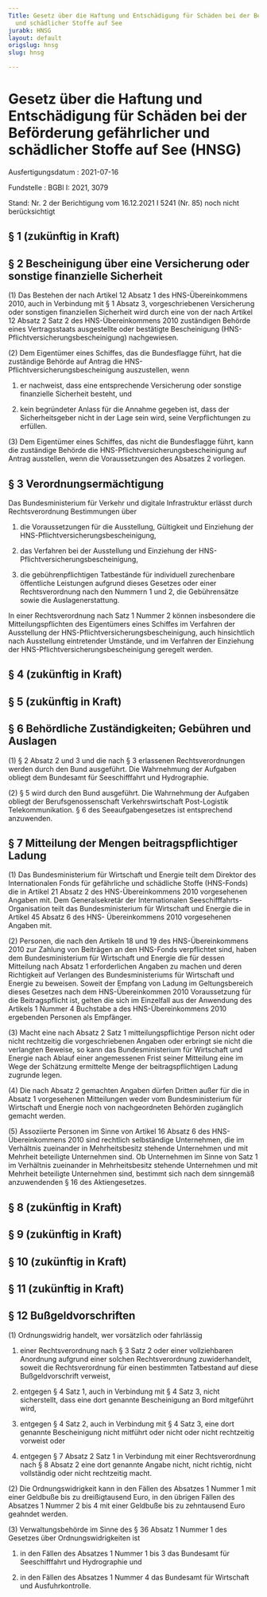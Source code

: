 ```yaml
---
Title: Gesetz über die Haftung und Entschädigung für Schäden bei der Beförderung gefährlicher
  und schädlicher Stoffe auf See
jurabk: HNSG
layout: default
origslug: hnsg
slug: hnsg

---
```


# Gesetz über die Haftung und Entschädigung für Schäden bei der Beförderung gefährlicher und schädlicher Stoffe auf See (HNSG)

Ausfertigungsdatum
:   2021-07-16

Fundstelle
:   BGBl I: 2021, 3079

Stand: Nr. 2 der Berichtigung vom 16.12.2021 I 5241 (Nr. 85) noch nicht berücksichtigt

## § 1 (zukünftig in Kraft)



## § 2 Bescheinigung über eine Versicherung oder sonstige finanzielle Sicherheit

(1) Das Bestehen der nach Artikel 12 Absatz 1 des HNS-Übereinkommens
2010, auch in Verbindung mit § 1 Absatz 3, vorgeschriebenen
Versicherung oder sonstigen finanziellen Sicherheit wird durch eine
von der nach Artikel 12 Absatz 2 Satz 2 des HNS-Übereinkommens 2010
zuständigen Behörde eines Vertragsstaats ausgestellte oder bestätigte
Bescheinigung (HNS-Pflichtversicherungsbescheinigung) nachgewiesen.

(2) Dem Eigentümer eines Schiffes, das die Bundesflagge führt, hat die
zuständige Behörde auf Antrag die HNS-
Pflichtversicherungsbescheinigung auszustellen, wenn

1.  er nachweist, dass eine entsprechende Versicherung oder sonstige
    finanzielle Sicherheit besteht, und


2.  kein begründeter Anlass für die Annahme gegeben ist, dass der
    Sicherheitsgeber nicht in der Lage sein wird, seine Verpflichtungen zu
    erfüllen.




(3) Dem Eigentümer eines Schiffes, das nicht die Bundesflagge führt,
kann die zuständige Behörde die HNS-Pflichtversicherungsbescheinigung
auf Antrag ausstellen, wenn die Voraussetzungen des Absatzes 2
vorliegen.


## § 3 Verordnungsermächtigung

Das Bundesministerium für Verkehr und digitale Infrastruktur erlässt
durch Rechtsverordnung Bestimmungen über

1.  die Voraussetzungen für die Ausstellung, Gültigkeit und Einziehung der
    HNS-Pflichtversicherungsbescheinigung,


2.  das Verfahren bei der Ausstellung und Einziehung der HNS-
    Pflichtversicherungsbescheinigung,


3.  die gebührenpflichtigen Tatbestände für individuell zurechenbare
    öffentliche Leistungen aufgrund dieses Gesetzes oder einer
    Rechtsverordnung nach den Nummern 1 und 2, die Gebührensätze sowie die
    Auslagenerstattung.



In einer Rechtsverordnung nach Satz 1 Nummer 2 können insbesondere die
Mitteilungspflichten des Eigentümers eines Schiffes im Verfahren der
Ausstellung der HNS-Pflichtversicherungsbescheinigung, auch
hinsichtlich nach Ausstellung eintretender Umstände, und im Verfahren
der Einziehung der HNS-Pflichtversicherungsbescheinigung geregelt
werden.


## § 4 (zukünftig in Kraft)



## § 5 (zukünftig in Kraft)



## § 6 Behördliche Zuständigkeiten; Gebühren und Auslagen

(1) § 2 Absatz 2 und 3 und die nach § 3 erlassenen Rechtsverordnungen
werden durch den Bund ausgeführt. Die Wahrnehmung der Aufgaben obliegt
dem Bundesamt für Seeschifffahrt und Hydrographie.

(2) § 5 wird durch den Bund ausgeführt. Die Wahrnehmung der Aufgaben
obliegt der Berufsgenossenschaft Verkehrswirtschaft Post-Logistik
Telekommunikation. § 6 des Seeaufgabengesetzes ist entsprechend
anzuwenden.


## § 7 Mitteilung der Mengen beitragspflichtiger Ladung

(1) Das Bundesministerium für Wirtschaft und Energie teilt dem
Direktor des Internationalen Fonds für gefährliche und schädliche
Stoffe (HNS-Fonds) die in Artikel 21 Absatz 2 des HNS-Übereinkommens
2010 vorgesehenen Angaben mit. Dem Generalsekretär der Internationalen
Seeschifffahrts-Organisation teilt das Bundesministerium für
Wirtschaft und Energie die in Artikel 45 Absatz 6 des HNS-
Übereinkommens 2010 vorgesehenen Angaben mit.

(2) Personen, die nach den Artikeln 18 und 19 des HNS-Übereinkommens
2010 zur Zahlung von Beiträgen an den HNS-Fonds verpflichtet sind,
haben dem Bundesministerium für Wirtschaft und Energie die für dessen
Mitteilung nach Absatz 1 erforderlichen Angaben zu machen und deren
Richtigkeit auf Verlangen des Bundesministeriums für Wirtschaft und
Energie zu beweisen. Soweit der Empfang von Ladung im Geltungsbereich
dieses Gesetzes nach dem HNS-Übereinkommen 2010 Voraussetzung für die
Beitragspflicht ist, gelten die sich im Einzelfall aus der Anwendung
des Artikels 1 Nummer 4 Buchstabe a des HNS-Übereinkommens 2010
ergebenden Personen als Empfänger.

(3) Macht eine nach Absatz 2 Satz 1 mitteilungspflichtige Person nicht
oder nicht rechtzeitig die vorgeschriebenen Angaben oder erbringt sie
nicht die verlangten Beweise, so kann das Bundesministerium für
Wirtschaft und Energie nach Ablauf einer angemessenen Frist seiner
Mitteilung eine im Wege der Schätzung ermittelte Menge der
beitragspflichtigen Ladung zugrunde legen.

(4) Die nach Absatz 2 gemachten Angaben dürfen Dritten außer für die
in Absatz 1 vorgesehenen Mitteilungen weder vom Bundesministerium für
Wirtschaft und Energie noch von nachgeordneten Behörden zugänglich
gemacht werden.

(5) Assoziierte Personen im Sinne von Artikel 16 Absatz 6 des HNS-
Übereinkommens 2010 sind rechtlich selbständige Unternehmen, die im
Verhältnis zueinander in Mehrheitsbesitz stehende Unternehmen und mit
Mehrheit beteiligte Unternehmen sind. Ob Unternehmen im Sinne von Satz
1 im Verhältnis zueinander in Mehrheitsbesitz stehende Unternehmen und
mit Mehrheit beteiligte Unternehmen sind, bestimmt sich nach dem
sinngemäß anzuwendenden § 16 des Aktiengesetzes.


## § 8 (zukünftig in Kraft)



## § 9 (zukünftig in Kraft)



## § 10 (zukünftig in Kraft)



## § 11 (zukünftig in Kraft)



## § 12 Bußgeldvorschriften

(1) Ordnungswidrig handelt, wer vorsätzlich oder fahrlässig

1.  einer Rechtsverordnung nach § 3 Satz 2 oder einer vollziehbaren
    Anordnung aufgrund einer solchen Rechtsverordnung zuwiderhandelt,
    soweit die Rechtsverordnung für einen bestimmten Tatbestand auf diese
    Bußgeldvorschrift verweist,


2.  entgegen § 4 Satz 1, auch in Verbindung mit § 4 Satz 3, nicht
    sicherstellt, dass eine dort genannte Bescheinigung an Bord mitgeführt
    wird,


3.  entgegen § 4 Satz 2, auch in Verbindung mit § 4 Satz 3, eine dort
    genannte Bescheinigung nicht mitführt oder nicht oder nicht
    rechtzeitig vorweist oder


4.  entgegen § 7 Absatz 2 Satz 1 in Verbindung mit einer Rechtsverordnung
    nach § 8 Absatz 2 eine dort genannte Angabe nicht, nicht richtig,
    nicht vollständig oder nicht rechtzeitig macht.




(2) Die Ordnungswidrigkeit kann in den Fällen des Absatzes 1 Nummer 1
mit einer Geldbuße bis zu dreißigtausend Euro, in den übrigen Fällen
des Absatzes 1 Nummer 2 bis 4 mit einer Geldbuße bis zu zehntausend
Euro geahndet werden.

(3) Verwaltungsbehörde im Sinne des § 36 Absatz 1 Nummer 1 des
Gesetzes über Ordnungswidrigkeiten ist

1.  in den Fällen des Absatzes 1 Nummer 1 bis 3 das Bundesamt für
    Seeschifffahrt und Hydrographie und


2.  in den Fällen des Absatzes 1 Nummer 4 das Bundesamt für Wirtschaft und
    Ausfuhrkontrolle.




